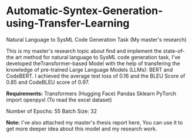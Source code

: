 # Automatic-Syntex-Generation-using-Transfer-Learning
Natural Language to SysML Code Generation Task (My master's research)


This is my master's research topic about find and implement the state-of-the art method for natural language to SysML code generation task, I've developed theTransformer-based Model with the help of transfering the knowledge of pre-trained Large Language Models (LLMs): BERT and  CodeBERT. I achieved the average test loss of 0.16 and the BLEU Score of 0.85 and CodeBLEU score of 0.97. 


**Requirements:**
Transformers (Hugging Face)
Pandas
Sklearn
PyTorch
import openpyxl (To read the excel dataset)

Number of Epochs: 55
Batch Size: 32

**Note:**
I've also attached my master's thesis report here, You can use it to get more deeper idea about this model and my research work.
